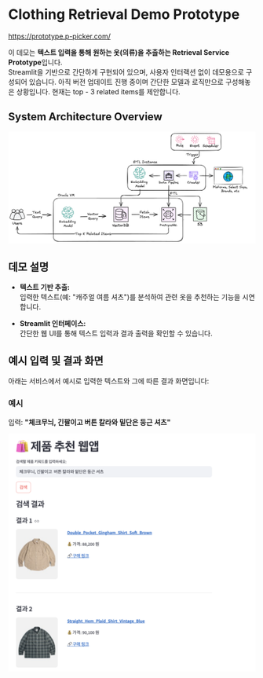 # Clothing Retrieval Demo Prototype

https://prototype.p-picker.com/


이 데모는 **텍스트 입력을 통해 원하는 옷(의류)을 추출하는 Retrieval Service Prototype**입니다.  
Streamlit을 기반으로 간단하게 구현되어 있으며, 사용자 인터랙션 없이 데모용으로 구성되어 있습니다.
아직 버전 업데이트 진행 중이며 간단한 모델과 로직만으로 구성해놓은 상황입니다.
현재는 top - 3 related items를 제안합니다.

##  System Architecture Overview
![구조도](./readme_images/struct.png)


## 데모 설명

- **텍스트 기반 추출:**  
  입력한 텍스트(예: "캐주얼 여름 셔츠")를 분석하여 관련 옷을 추천하는 기능을 시연합니다.

- **Streamlit 인터페이스:**  
  간단한 웹 UI를 통해 텍스트 입력과 결과 출력을 확인할 수 있습니다.

## 예시 입력 및 결과 화면

아래는 서비스에서 예시로 입력한 텍스트와 그에 따른 결과 화면입니다:

### 예시
입력: **"체크무늬, 긴팔이고  버튼 칼라와 밑단은 둥근 셔츠"**

![예시 1](./readme_images/example1.png)


